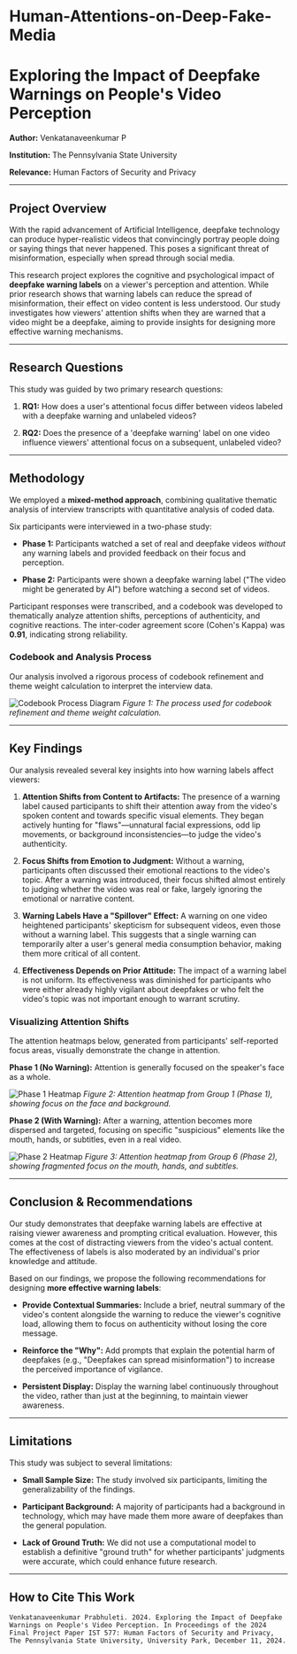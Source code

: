# Human-Attentions-on-Deep-Fake-Media
# Exploring the Impact of Deepfake Warnings on People's Video Perception

**Author:** Venkatanaveenkumar P

**Institution:** The Pennsylvania State University

**Relevance:** Human Factors of Security and Privacy

---

## Project Overview

With the rapid advancement of Artificial Intelligence, deepfake technology can produce hyper-realistic videos that convincingly portray people doing or saying things that never happened. This poses a significant threat of misinformation, especially when spread through social media.

This research project explores the cognitive and psychological impact of **deepfake warning labels** on a viewer's perception and attention. While prior research shows that warning labels can reduce the spread of misinformation, their effect on video content is less understood. Our study investigates how viewers' attention shifts when they are warned that a video might be a deepfake, aiming to provide insights for designing more effective warning mechanisms.

---

## Research Questions

This study was guided by two primary research questions:

1.  **RQ1:** How does a user's attentional focus differ between videos labeled with a deepfake warning and unlabeled videos?

2.  **RQ2:** Does the presence of a 'deepfake warning' label on one video influence viewers' attentional focus on a subsequent, unlabeled video?

---

## Methodology

We employed a **mixed-method approach**, combining qualitative thematic analysis of interview transcripts with quantitative analysis of coded data.

Six participants were interviewed in a two-phase study:

* **Phase 1:** Participants watched a set of real and deepfake videos *without* any warning labels and provided feedback on their focus and perception.

* **Phase 2:** Participants were shown a deepfake warning label ("The video might be generated by AI") before watching a second set of videos.

Participant responses were transcribed, and a codebook was developed to thematically analyze attention shifts, perceptions of authenticity, and cognitive reactions. The inter-coder agreement score (Cohen's Kappa) was **0.91**, indicating strong reliability.

### Codebook and Analysis Process

Our analysis involved a rigorous process of codebook refinement and theme weight calculation to interpret the interview data.

![Codebook Process Diagram](https://github.com/Venkatanaveenkumar14/Human-Attentions-on-Deep-Fake-Media/tree/main/Final_Paper/project_images/figure1_codebook_process.png)
*Figure 1: The process used for codebook refinement and theme weight calculation.*

---

## Key Findings

Our analysis revealed several key insights into how warning labels affect viewers:

1.  **Attention Shifts from Content to Artifacts:** The presence of a warning label caused participants to shift their attention away from the video's spoken content and towards specific visual elements. They began actively hunting for "flaws"—unnatural facial expressions, odd lip movements, or background inconsistencies—to judge the video's authenticity.

2.  **Focus Shifts from Emotion to Judgment:** Without a warning, participants often discussed their emotional reactions to the video's topic. After a warning was introduced, their focus shifted almost entirely to judging whether the video was real or fake, largely ignoring the emotional or narrative content.

3.  **Warning Labels Have a "Spillover" Effect:** A warning on one video heightened participants' skepticism for subsequent videos, even those without a warning label. This suggests that a single warning can temporarily alter a user's general media consumption behavior, making them more critical of all content.

4.  **Effectiveness Depends on Prior Attitude:** The impact of a warning label is not uniform. Its effectiveness was diminished for participants who were either already highly vigilant about deepfakes or who felt the video's topic was not important enough to warrant scrutiny.

### Visualizing Attention Shifts

The attention heatmaps below, generated from participants' self-reported focus areas, visually demonstrate the change in attention.

**Phase 1 (No Warning):** Attention is generally focused on the speaker's face as a whole.

![Phase 1 Heatmap](https://github.com/Venkatanaveenkumar14/Human-Attentions-on-Deep-Fake-Media/tree/main/Final_Paper/project_images/figure6_phase1_heatmap.png)
*Figure 2: Attention heatmap from Group 1 (Phase 1), showing focus on the face and background.*

**Phase 2 (With Warning):** After a warning, attention becomes more dispersed and targeted, focusing on specific "suspicious" elements like the mouth, hands, or subtitles, even in a real video.

![Phase 2 Heatmap](https://github.com/Venkatanaveenkumar14/Human-Attentions-on-Deep-Fake-Media/tree/main/Final_Paper/project_images/figure11_phase2_heatmap.png)
*Figure 3: Attention heatmap from Group 6 (Phase 2), showing fragmented focus on the mouth, hands, and subtitles.*

---

## Conclusion & Recommendations

Our study demonstrates that deepfake warning labels are effective at raising viewer awareness and prompting critical evaluation. However, this comes at the cost of distracting viewers from the video's actual content. The effectiveness of labels is also moderated by an individual's prior knowledge and attitude.

Based on our findings, we propose the following recommendations for designing **more effective warning labels**:

* **Provide Contextual Summaries:** Include a brief, neutral summary of the video's content alongside the warning to reduce the viewer's cognitive load, allowing them to focus on authenticity without losing the core message.

* **Reinforce the "Why":** Add prompts that explain the potential harm of deepfakes (e.g., "Deepfakes can spread misinformation") to increase the perceived importance of vigilance.

* **Persistent Display:** Display the warning label continuously throughout the video, rather than just at the beginning, to maintain viewer awareness.

---

## Limitations

This study was subject to several limitations:

* **Small Sample Size:** The study involved six participants, limiting the generalizability of the findings.

* **Participant Background:** A majority of participants had a background in technology, which may have made them more aware of deepfakes than the general population.

* **Lack of Ground Truth:** We did not use a computational model to establish a definitive "ground truth" for whether participants' judgments were accurate, which could enhance future research.

---

## How to Cite This Work

```
Venkatanaveenkumar Prabhuleti. 2024. Exploring the Impact of Deepfake Warnings on People's Video Perception. In Proceedings of the 2024 Final Project Paper IST 577: Human Factors of Security and Privacy, The Pennsylvania State University, University Park, December 11, 2024.

